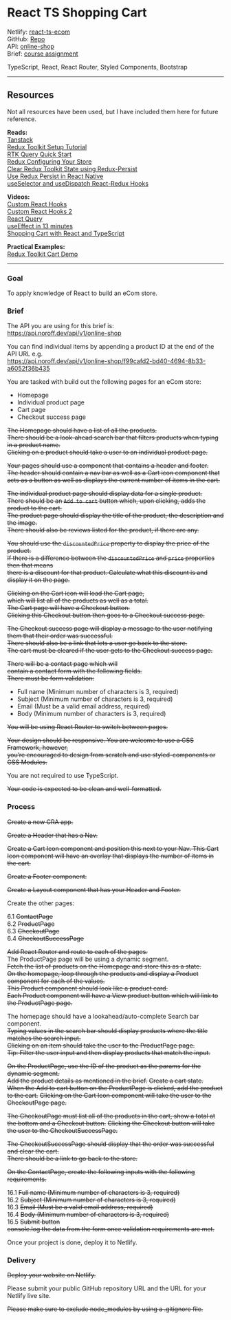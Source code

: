# React TS Shopping Cart

Netlify: [react-ts-ecom](https://react-ts-ecom-cart.netlify.app/)  
GitHub: [Repo](https://github.com/siljeangelvik/react-ts-shopping-cart)  
API: [online-shop](https://api.noroff.dev/api/v1/online-shop)  
Brief: [course assignment](https://content.noroff.dev/front-end-frameworks/ca.html)

TypeScript, React, React Router, Styled Components, Bootstrap  

---

## Resources 

Not all resources have been used, but I have included them here for future reference.  

**Reads:**  
[Tanstack](https://tanstack.com/query/v4/docs/react/quick-start)  
[Redux Toolkit Setup Tutorial](https://dev.to/raaynaldo/redux-toolkit-setup-tutorial-5fjf)  
[RTK Query Quick Start](https://redux-toolkit.js.org/tutorials/rtk-query)  
[Redux Configuring Your Store](https://redux.js.org/usage/configuring-your-store)  
[Clear Redux Toolkit State using Redux-Persist](https://bionicjulia.com/blog/clear-redux-toolkit-state-with-redux-persist-and-typescript)  
[Use Redux Persist in React Native](https://blog.logrocket.com/use-redux-persist-react-native/)  
[useSelector and useDispatch React-Redux Hooks](https://builtin.com/software-engineering-perspectives/useselector-usedispatch-react-redux)  



**Videos:**  
[Custom React Hooks](https://www.youtube.com/watch?v=0c6znExIqRw&list=PLZlA0Gpn_vH-aEDXnaFNLsqiJWFpIWV03)  
[Custom React Hooks 2](https://www.youtube.com/watch?v=vrIxu-kfAUo)  
[React Query](https://www.youtube.com/watch?v=lVLz_ASqAio)  
[useEffect in 13 minutes](https://www.youtube.com/watch?v=0ZJgIjIuY7U)  
[Shopping Cart with React and TypeScript](https://www.youtube.com/watch?v=lATafp15HWA)

**Practical Examples:**  
[Redux Toolkit Cart Demo](https://codesandbox.io/embed/redux-toolkit-cart-demo-forked-fkb5d?codemirror=1)  


---

### Goal
To apply knowledge of React to build an eCom store.

### Brief
The API you are using for this brief is:   
https://api.noroff.dev/api/v1/online-shop

You can find individual items by appending a product ID at the end of the API URL e.g.   
https://api.noroff.dev/api/v1/online-shop/f99cafd2-bd40-4694-8b33-a6052f36b435

You are tasked with build out the following pages for an eCom store:
* Homepage 
* Individual product page 
* Cart page 
* Checkout success page

~~The Homepage should have a list of all the products.   
There should be a look-ahead search bar that filters products when typing in a product name.   
Clicking on a product should take a user to an individual product page.~~

~~Your pages should use a <Layout> component that contains a header and footer.   
The header should contain a nav bar as well as a Cart icon component that   
acts as a button as well as displays the current number of items in the cart.~~

~~The individual product page should display data for a single product.~~   
~~There should be an `Add to cart` button which, upon clicking, adds the product to the cart.~~   
~~The product page should display the title of the product, the description and the image.~~   
~~There should also be reviews listed for the product, if there are any.~~   

~~You should use the `discountedPrice` property to display the price of the product.~~   
~~If there is a difference between the `discountedPrice` and `price` properties then that means   
there is a discount for that product. Calculate what this discount is and display it on the page.~~

~~Clicking on the Cart icon will load the Cart page,   
which will list all of the products as well as a total.~~   
~~The Cart page will have a Checkout button.~~   
~~Clicking this Checkout button then goes to a Checkout success page.~~

~~The Checkout success page will display a message to the user notifying them that their order was successful.~~   
~~There should also be a link that lets a user go back to the store.~~   
~~The cart must be cleared if the user gets to the Checkout success page.~~

~~There will be a contact page which will   
contain a contact form with the following fields.   
There must be form validation:~~
* Full name (Minimum number of characters is 3, required)  
* Subject (Minimum number of characters is 3, required)
* Email (Must be a valid email address, required)
* Body (Minimum number of characters is 3, required)

~~You will be using React Router to switch between pages.~~

~~Your design should be responsive. You are welcome to use a CSS Framework, however,   
you’re encouraged to design from scratch and use styled-components or CSS Modules.~~

You are not required to use TypeScript.

~~Your code is expected to be clean and well-formatted.~~

### Process
~~Create a new CRA app.~~

~~Create a Header that has a Nav.~~ 

~~Create a Cart Icon component and position this next to your Nav. This Cart Icon component will have an overlay that displays the number of items in the cart.~~ 

~~Create a Footer component.~~ 

~~Create a Layout component that has your Header and Footer.~~
 

Create the other pages:
 
6.1 ~~ContactPage~~  
6.2 ~~ProductPage~~  
6.3 ~~CheckoutPage~~  
6.4 ~~CheckoutSuccessPage~~  
 
~~Add React Router and route to each of the pages.~~    
The ProductPage page will be using a dynamic segment.   
~~Fetch the list of products on the Homepage and store this as a state.~~   
~~On the homepage, loop through the products and display a Product component for each of the values.~~   
~~This Product component should look like a product card.~~   
~~Each Product component will have a View product button which will link to the ProductPage page.~~ 

The homepage should have a lookahead/auto-complete Search bar component.   
~~Typing values in the search bar should display products where the title matches the search input.~~   
~~Clicking on an item should take the user to the ProductPage page.~~   
~~Tip: Filter the user input and then display products that match the input.~~ 

~~On the ProductPage, use the ID of the product as the params for the dynamic segment.~~   
~~Add the product details as mentioned in the brief.~~ 
~~Create a cart state.~~   
~~When the Add to cart button on the ProductPage is clicked, add the product to the cart.~~ 
~~Clicking on the Cart Icon component will take the user to the CheckoutPage page.~~ 

~~The CheckoutPage must list all of the products in the cart, show a total at the bottom and a Checkout button.~~ 
~~Clicking the Checkout button will take the user to the CheckoutSuccessPage.~~ 

~~The CheckoutSuccessPage should display that the order was successful and clear the cart.~~   
~~There should be a link to go back to the store.~~
 
~~On the ContactPage, create the following inputs with the following requirements.~~
 
16.1 ~~Full name (Minimum number of characters is 3, required)~~  
16.2 ~~Subject (Minimum number of characters is 3, required)~~  
16.3 ~~Email (Must be a valid email address, required)~~  
16.4 ~~Body (Minimum number of characters is 3, required)~~  
16.5 ~~Submit button~~   
~~console.log the data from the form once validation requirements are met.~~ 

Once your project is done, deploy it to Netlify.


### Delivery 
~~Deploy your website on Netlify.~~

Please submit your public GitHub repository URL and the URL for your Netlify live site.

~~Please make sure to exclude node_modules by using a .gitignore file.~~

